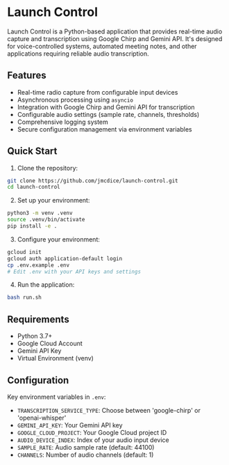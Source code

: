 # Launch Control

Launch Control is a Python-based application that provides real-time audio capture and transcription using Google Chirp and Gemini API. It's designed for voice-controlled systems, automated meeting notes, and other applications requiring reliable audio transcription.

## Features

- Real-time radio capture from configurable input devices
- Asynchronous processing using `asyncio`
- Integration with Google Chirp and Gemini API for transcription
- Configurable audio settings (sample rate, channels, thresholds)
- Comprehensive logging system
- Secure configuration management via environment variables

## Quick Start

1. Clone the repository:
```bash
git clone https://github.com/jmcdice/launch-control.git
cd launch-control
```

2. Set up your environment:
```bash
python3 -m venv .venv
source .venv/bin/activate
pip install -e .
```

3. Configure your environment:
```bash
gcloud init
gcloud auth application-default login
cp .env.example .env
# Edit .env with your API keys and settings
```

4. Run the application:
```bash
bash run.sh
```

## Requirements

- Python 3.7+
- Google Cloud Account 
- Gemini API Key
- Virtual Environment (venv)

## Configuration

Key environment variables in `.env`:

- `TRANSCRIPTION_SERVICE_TYPE`: Choose between 'google-chirp' or 'openai-whisper'
- `GEMINI_API_KEY`: Your Gemini API key
- `GOOGLE_CLOUD_PROJECT`: Your Google Cloud project ID
- `AUDIO_DEVICE_INDEX`: Index of your audio input device
- `SAMPLE_RATE`: Audio sample rate (default: 44100)
- `CHANNELS`: Number of audio channels (default: 1)

